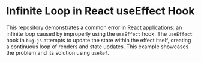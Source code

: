 # Infinite Loop in React useEffect Hook

This repository demonstrates a common error in React applications: an infinite loop caused by improperly using the `useEffect` hook.  The `useEffect` hook in `bug.js` attempts to update the state within the effect itself, creating a continuous loop of renders and state updates. This example showcases the problem and its solution using `useRef`. 